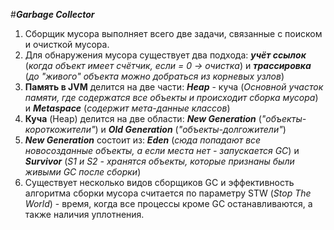 #__*Garbage Collector*__

1) Сборщик мусора выполняет всего две задачи, связанные с поиском и очисткой мусора.
2) Для обнаружения мусора существует два подхода: __*учёт ссылок*__ (*когда объект имеет счётчик, если = 0 -> очистка*) и __*трассировка*__ (*до "живого" объекта можно добраться из корневых узлов*)
3) __Память в JVM__ делится на две части: __*Heap*__ - куча (*Основной участок памяти, где содержатся все объекты и происходит сборка мусора*) и __*Metaspace*__ (*содержит мета-данные классов*)
4) __Куча__ (Heap) делится на две области: __*New Generation*__ (*"объекты-короткожители"*) и __*Old Generation*__ (*"объекты-долгожители"*)
5) __*New Generation*__ состоит из: __*Eden*__ (*сюда попадают все новосозданные объекты, а если места нет - запускается GC*) и __*Survivor*__ (*S1 и S2 - хранятся объекты, которые признаны были живыми GC после сборки*)
6) Существует несколько видов сборщиков GC и эффективность алгоритма сборки мусора считается по параметру STW (*Stop The World*) - время, когда все процессы кроме GC останавливаются, а также наличия уплотнения. 